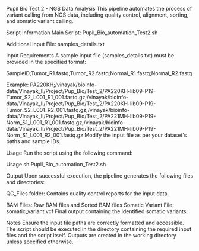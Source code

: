Pupil Bio Test 2 - NGS Data Analysis
This pipeline automates the process of variant calling from NGS data, including quality control, alignment, sorting, and somatic variant calling.

Script Information
Main Script:
Pupil_Bio_automation_Test2.sh

Additional Input File:
samples_details.txt

Input Requirements
A sample input file (samples_details.txt) must be provided in the specified format:

SampleID;Tumor_R1.fastq;Tumor_R2.fastq;Normal_R1.fastq;Normal_R2.fastq

Example: PA220KH;/vinayak/bioinfo-data/Vinayak_II/Project/Pup_Bio/Test_2/PA220KH-lib09-P19-Tumor_S2_L001_R1_001.fastq.gz;/vinayak/bioinfo-data/Vinayak_II/Project/Pup_Bio/Test_2/PA220KH-lib09-P19-Tumor_S2_L001_R2_001.fastq.gz;/vinayak/bioinfo-data/Vinayak_II/Project/Pup_Bio/Test_2/PA221MH-lib09-P19-Norm_S1_L001_R1_001.fastq.gz;/vinayak/bioinfo-data/Vinayak_II/Project/Pup_Bio/Test_2/PA221MH-lib09-P19-Norm_S1_L001_R2_001.fastq.gz
Modify the input file as per your dataset's paths and sample IDs.

Usage
Run the script using the following command:

Usage
sh Pupil_Bio_automation_Test2.sh

Output
Upon successful execution, the pipeline generates the following files and directories:

QC_Files folder: Contains quality control reports for the input data.

BAM Files: Raw BAM files and Sorted BAM files
Somatic Variant File: somatic_variant.vcf Final output containing the identified somatic variants.

Notes
Ensure the input file paths are correctly formatted and accessible.
The script should be executed in the directory containing the required input files and the script itself.
Outputs are created in the working directory unless specified otherwise.
